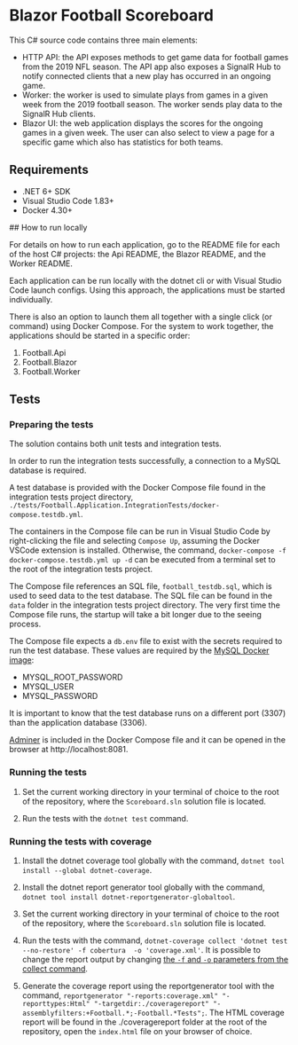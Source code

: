 # Blazor Football Scoreboard

This C# source code contains three main elements:
- HTTP API: the API exposes methods to get game data for football games from the 2019 NFL season. The API app also exposes a SignalR Hub to notify connected clients that a new play has occurred in an ongoing game.
- Worker: the worker is used to simulate plays from games in a given week from the 2019 football season. The worker sends play data to the SignalR Hub clients.
- Blazor UI: the web application displays the scores for the ongoing games in a given week. The user can also select to view a page for a specific game which also has statistics for both teams.

## Requirements

- .NET 6+ SDK
- Visual Studio Code 1.83+
- Docker 4.30+

## How to run locally

For details on how to run each application, go to the README file for each of the host C# projects: the Api README, the Blazor README, and the Worker README.

Each application can be run locally with the dotnet cli or with Visual Studio Code launch configs. Using this approach, the applications must be started individually.

There is also an option to launch them all together with a single click (or command) using Docker Compose.
For the system to work together, the applications should be started in a specific order:
1. Football.Api
2. Football.Blazor
3. Football.Worker

## Tests

### Preparing the tests

The solution contains both unit tests and integration tests.

In order to run the integration tests successfully, a connection to a MySQL database is required.

A test database is provided with the Docker Compose file found in the integration tests project directory, `./tests/Football.Application.IntegrationTests/docker-compose.testdb.yml`.

The containers in the Compose file can be run in Visual Studio Code by right-clicking the file and selecting `Compose Up`, assuming the Docker VSCode extension is installed. Otherwise, the command, `docker-compose -f docker-compose.testdb.yml up -d` can be executed from a terminal set to the root of the integration tests project.

The Compose file references an SQL file, `football_testdb.sql`, which is used to seed data to the test database. The SQL file can be found in the `data` folder in the integration tests project directory. The very first time the Compose file runs, the startup will take a bit longer due to the seeing process.

The Compose file expects a `db.env` file to exist with the secrets required to run the test database. These values are required by the [MySQL Docker image](https://hub.docker.com/_/mysql/):
- MYSQL_ROOT_PASSWORD
- MYSQL_USER
- MYSQL_PASSWORD

It is important to know that the test database runs on a different port (3307) than the application database (3306).

[Adminer](https://www.adminer.org/) is included in the Docker Compose file and it can be opened in the browser at http://localhost:8081.

### Running the tests

1. Set the current working directory in your terminal of choice to the root of the repository, where the `Scoreboard.sln` solution file is located.

2. Run the tests with the `dotnet test` command.

### Running the tests with coverage

1. Install the dotnet coverage tool globally with the command, `dotnet tool install --global dotnet-coverage`.

2. Install the dotnet report generator tool globally with the command, `dotnet tool install dotnet-reportgenerator-globaltool`.

3. Set the current working directory in your terminal of choice to the root of the repository, where the `Scoreboard.sln` solution file is located.

4. Run the tests with the command, `dotnet-coverage collect 'dotnet test --no-restore' -f cobertura  -o 'coverage.xml'`. It is possible to change the report output by changing [the `-f` and `-o` parameters from the collect command](https://learn.microsoft.com/en-us/dotnet/core/additional-tools/dotnet-coverage#dotnet-coverage-collect).

5. Generate the coverage report using the reportgenerator tool with the command, `reportgenerator "-reports:coverage.xml" "-reporttypes:Html" "-targetdir:./coveragereport" "-assemblyfilters:+Football.*;-Football.*Tests";`. The HTML coverage report will be found in the ./coveragereport folder at the root of the repository, open the `index.html` file on your browser of choice.
